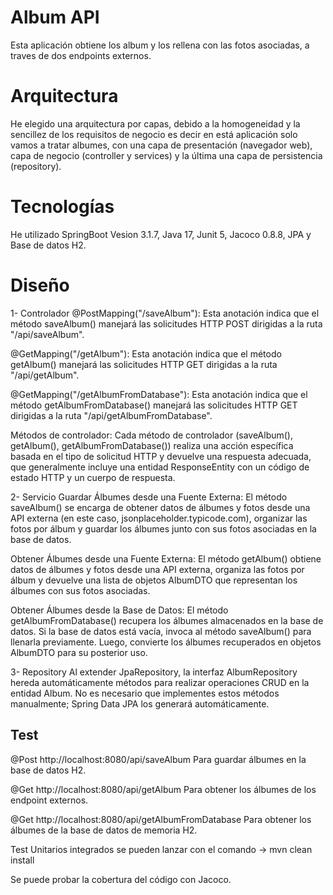 # Album API

Esta aplicación obtiene los album y los rellena con las fotos asociadas, a traves de dos endpoints externos.

# Arquitectura

He elegido una arquitectura por capas, debido a la homogeneidad y la sencillez de los requisitos de negocio es decir en está aplicación solo vamos a tratar albumes, con una capa de presentación (navegador web), capa de negocio (controller y services) y la última una capa de persistencia (repository).

# Tecnologías
He utilizado SpringBoot Vesion 3.1.7, Java 17, Junit 5, Jacoco 0.8.8, JPA y Base de datos H2.

# Diseño
1- Controlador
@PostMapping("/saveAlbum"): Esta anotación indica que el método saveAlbum() manejará las solicitudes HTTP POST dirigidas a la ruta "/api/saveAlbum".

@GetMapping("/getAlbum"): Esta anotación indica que el método getAlbum() manejará las solicitudes HTTP GET dirigidas a la ruta "/api/getAlbum".

@GetMapping("/getAlbumFromDatabase"): Esta anotación indica que el método getAlbumFromDatabase() manejará las solicitudes HTTP GET dirigidas a la ruta "/api/getAlbumFromDatabase".

Métodos de controlador: Cada método de controlador (saveAlbum(), getAlbum(), getAlbumFromDatabase()) realiza una acción específica basada en el tipo de solicitud HTTP y devuelve una respuesta adecuada, que generalmente incluye una entidad ResponseEntity con un código de estado HTTP y un cuerpo de respuesta.

2- Servicio
Guardar Álbumes desde una Fuente Externa: El método saveAlbum() se encarga de obtener datos de álbumes y fotos desde una API externa (en este caso, jsonplaceholder.typicode.com), organizar las fotos por álbum y guardar los álbumes junto con sus fotos asociadas en la base de datos.

Obtener Álbumes desde una Fuente Externa: El método getAlbum() obtiene datos de álbumes y fotos desde una API externa, organiza las fotos por álbum y devuelve una lista de objetos AlbumDTO que representan los álbumes con sus fotos asociadas.

Obtener Álbumes desde la Base de Datos: El método getAlbumFromDatabase() recupera los álbumes almacenados en la base de datos. Si la base de datos está vacía, invoca al método saveAlbum() para llenarla previamente. Luego, convierte los álbumes recuperados en objetos AlbumDTO para su posterior uso.

3- Repository
Al extender JpaRepository, la interfaz AlbumRepository hereda automáticamente métodos para realizar operaciones CRUD en la entidad Album. No es necesario que implementes estos métodos manualmente; Spring Data JPA los generará automáticamente.

## Test

@Post http://localhost:8080/api/saveAlbum
Para guardar álbumes en la base de datos H2.

@Get http://localhost:8080/api/getAlbum
Para obtener los álbumes de los endpoint externos.

@Get http://localhost:8080/api/getAlbumFromDatabase
Para obtener los álbumes de la base de datos de memoria H2.

Test Unitarios integrados se pueden lanzar con el comando -> mvn clean install

Se puede probar la cobertura del código con Jacoco.


